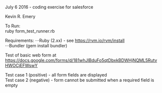 July 6 2016 - coding exercise for salesforce

Kevin R. Emery

To Run:  
ruby form_test_runner.rb

Requirements:
⋅⋅⋅Ruby (2.xx) - see https://rvm.io/rvm/install  
⋅⋅⋅Bundler (gem install bundler)


Test of basic web form at https://docs.google.com/forms/d/181whJlBduFo5qtDbxkBDWHjNQML5RutvHWOCjEFWswY

Test case 1 (positive) - all form fields are displayed  
Test case 2 (negative) - form cannot be submitted when a required field is empty  
